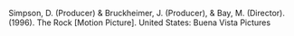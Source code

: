 Simpson, D. (Producer) & Bruckheimer, J. (Producer), & Bay, M. (Director). (1996). The Rock [Motion Picture]. United States: Buena Vista Pictures